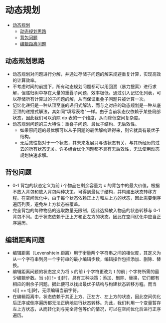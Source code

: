 # 动态规划

- [动态规划](#动态规划)
  - [动态规划思路](#动态规划思路)
  - [背包问题](#背包问题)
  - [编辑距离问题](#编辑距离问题)

## 动态规划思路

- 动态规划对问题进行分解，并通过存储子问题的解来规避重复计算，实现高效的计算效率。
- 不考虑时间的前提下，所有动态规划问题都可以用回溯（暴力搜索）进行求解，但递归树中存在大量的重叠子问题，效率极低。通过引入记忆化列表，可以存储所有计算过的子问题的解，从而保证重叠子问题只被计算一次。
- 记忆化递归是一种从顶至底的递归式解法，而与之对应的动态规划是一种从底至顶的递推式解法，其如同"填写表格"一样。由于当前状态仅依赖于某些局部状态，因此我们可以消除 dp 表的一个维度，从而降低空间复杂度。
- 动态规划问题的三大特性：重叠子问题、最优子结构、无后效性。
  - 如果原问题的最优解可以从子问题的最优解构建得来，则它就具有最优子结构。
  - 无后效性指对于一个状态，其未来发展只与该状态有关，与其所经历的过去的所有状态无关。许多组合优化问题都不具有无后效性，无法使用动态规划快速求解。

## 背包问题

- 0-1 背包的状态定义为前 i 个物品在剩余容量为 c 的背包中的最大价值。根据不放入背包和放入背包两种决策，可得到最优子结构，并构建出状态转移方程。在空间优化中，由于每个状态依赖正上方和左上方的状态，因此需要倒序遍历列表，避免左上方状态被覆盖。
- 完全背包的每种物品的选取数量无限制，因此选择放入物品的状态转移与 0-1 背包不同。由于状态依赖于正上方和正左方的状态，因此在空间优化中应当正序遍历。

## 编辑距离问题

- 编辑距离（Levenshtein 距离）用于衡量两个字符串之间的相似度，其定义为从一个字符串到另一个字符串的最小编辑步数，编辑操作包括添加、删除、替换。
- 编辑距离问题的状态定义为将 s 的前 i 个字符更改为 t 的前 j 个字符所需的最少编辑步数。当 s[i] != t[j]时，具有三种决策：添加、删除、替换，它们都有相应的剩余子问题。据此便可以找出最优子结构与构建状态转移方程。而当 s[i] == t[j]时，无须编辑当前字符。
- 在编辑距离中，状态依赖于其正上方、正左方、左上方的状态，因此空间优化后正序或倒序遍历都无法正确地进行状态转移。为此，我们利用一个变量暂存左上方状态，从而转化到与完全背包等价的情况，可以在空间优化后进行正序遍历。
